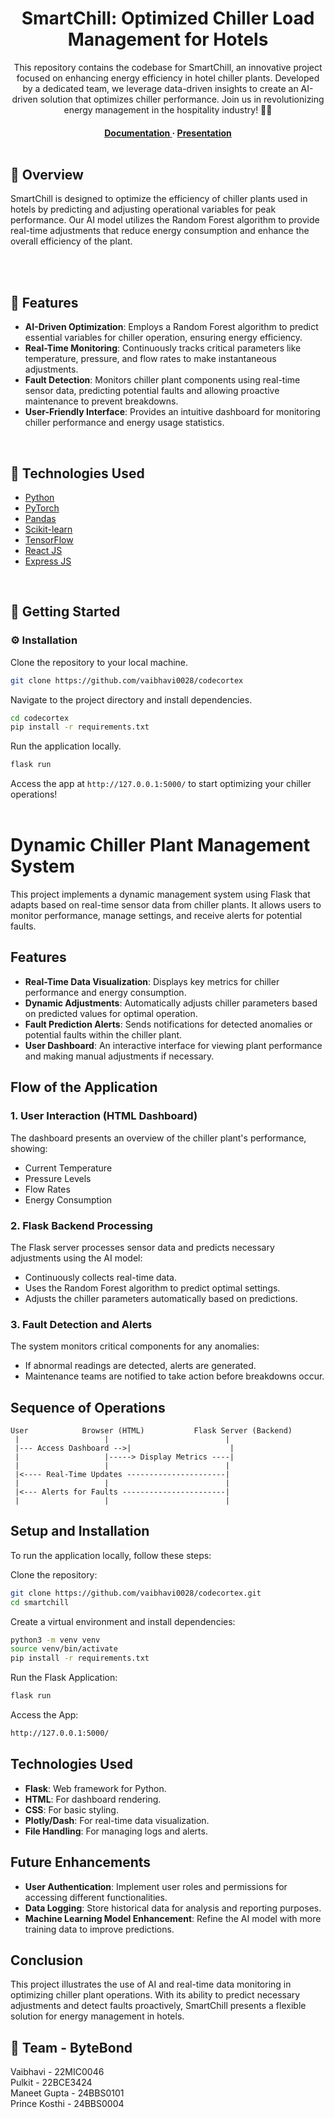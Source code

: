 <div align='center'>

<h1>SmartChill: Optimized Chiller Load Management for Hotels</h1>
<p>This repository contains the codebase for SmartChill, an innovative project focused on enhancing energy efficiency in hotel chiller plants. Developed by a dedicated team, we leverage data-driven insights to create an AI-driven solution that optimizes chiller performance. Join us in revolutionizing energy management in the hospitality industry! 🚀🏨</p>

<h4> <a href="https://github.com/vaibhavi0028/codecortex/blob/main/README.md"> Documentation </a> <span> · </span> <a href="https://www.canva.com/design/DAGR-BxzkrU/TfrvCm9Ie4cj1B1ZYxwghQ/edit?utm_content=DAGR-BxzkrU&utm_campaign=designshare&utm_medium=link2&utm_source=sharebutton"> Presentation </a> 
<br><br>
</div>

## :star2: Overview

SmartChill is designed to optimize the efficiency of chiller plants used in hotels by predicting and adjusting operational variables for peak performance. Our AI model utilizes the Random Forest algorithm to provide real-time adjustments that reduce energy consumption and enhance the overall efficiency of the plant.

<br><br>

## :dart: Features
- **AI-Driven Optimization**: Employs a Random Forest algorithm to predict essential variables for chiller operation, ensuring energy efficiency.
- **Real-Time Monitoring**: Continuously tracks critical parameters like temperature, pressure, and flow rates to make instantaneous adjustments.
- **Fault Detection**: Monitors chiller plant components using real-time sensor data, predicting potential faults and allowing proactive maintenance to prevent breakdowns.
- **User-Friendly Interface**: Provides an intuitive dashboard for monitoring chiller performance and energy usage statistics.

<br>

## :space_invader: Technologies Used
<ul>
<li><a href="https://www.python.org/">Python</a></li>
<li><a href="https://pytorch.org/">PyTorch</a></li>
<li><a href="https://pandas.pydata.org/">Pandas</a></li>
<li><a href="https://scikit-learn.org/">Scikit-learn</a></li>
<li><a href="https://www.tensorflow.org/">TensorFlow</a></li>
<li><a href="https://react.dev/">React JS</a></li>
<li><a href="https://expressjs.com/">Express JS</a></li>
</ul>
<br>

## :toolbox: Getting Started

### :gear: Installation

Clone the repository to your local machine.

```bash
git clone https://github.com/vaibhavi0028/codecortex
```

Navigate to the project directory and install dependencies.

```bash
cd codecortex
pip install -r requirements.txt
```

Run the application locally.

```bash
flask run
```

Access the app at `http://127.0.0.1:5000/` to start optimizing your chiller operations!
<br><br>

# Dynamic Chiller Plant Management System

This project implements a dynamic management system using Flask that adapts based on real-time sensor data from chiller plants. It allows users to monitor performance, manage settings, and receive alerts for potential faults.

## Features

- **Real-Time Data Visualization**: Displays key metrics for chiller performance and energy consumption.
- **Dynamic Adjustments**: Automatically adjusts chiller parameters based on predicted values for optimal operation.
- **Fault Prediction Alerts**: Sends notifications for detected anomalies or potential faults within the chiller plant.
- **User Dashboard**: An interactive interface for viewing plant performance and making manual adjustments if necessary.

## Flow of the Application

### 1. User Interaction (HTML Dashboard)

The dashboard presents an overview of the chiller plant's performance, showing:
- Current Temperature
- Pressure Levels
- Flow Rates
- Energy Consumption

### 2. Flask Backend Processing

The Flask server processes sensor data and predicts necessary adjustments using the AI model:
- Continuously collects real-time data.
- Uses the Random Forest algorithm to predict optimal settings.
- Adjusts the chiller parameters automatically based on predictions.

### 3. Fault Detection and Alerts

The system monitors critical components for any anomalies:
- If abnormal readings are detected, alerts are generated.
- Maintenance teams are notified to take action before breakdowns occur.

## Sequence of Operations

```plaintext
User            Browser (HTML)           Flask Server (Backend)
 |                   |                          |
 |--- Access Dashboard -->|                      |
 |                   |-----> Display Metrics ----|
 |                   |                          |
 |<---- Real-Time Updates ----------------------|
 |                   |                          |
 |<--- Alerts for Faults -----------------------|
 |                   |                          |
```

## Setup and Installation

To run the application locally, follow these steps:

Clone the repository:
```bash
git clone https://github.com/vaibhavi0028/codecortex.git
cd smartchill
```

Create a virtual environment and install dependencies:
```bash
python3 -m venv venv
source venv/bin/activate
pip install -r requirements.txt
```

Run the Flask Application:
```bash
flask run
```

Access the App:
```bash
http://127.0.0.1:5000/
```

## Technologies Used

- **Flask**: Web framework for Python.
- **HTML**: For dashboard rendering.
- **CSS**: For basic styling.
- **Plotly/Dash**: For real-time data visualization.
- **File Handling**: For managing logs and alerts.

## Future Enhancements

- **User Authentication**: Implement user roles and permissions for accessing different functionalities.
- **Data Logging**: Store historical data for analysis and reporting purposes.
- **Machine Learning Model Enhancement**: Refine the AI model with more training data to improve predictions.

## Conclusion

This project illustrates the use of AI and real-time data monitoring in optimizing chiller plant operations. With its ability to predict necessary adjustments and detect faults proactively, SmartChill presents a flexible solution for energy management in hotels.

## :handshake: Team - ByteBond
Vaibhavi - 22MIC0046 <br>
Pulkit - 22BCE3424 <br>
Maneet Gupta - 24BBS0101 <br>
Prince Kosthi - 24BBS0004 <br>
